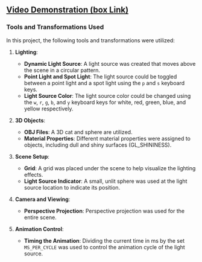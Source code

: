 ## [Video Demonstration (box Link)](https://oregonstate.box.com/s/h5c7qd4zby6iglfldxhmeimtqs7j610s)

### Tools and Transformations Used

In this project, the following tools and transformations were utilized:

1. **Lighting**:
   - **Dynamic Light Source**: A light source was created that moves above the scene in a circular pattern.
   - **Point Light and Spot Light**: The light source could be toggled between a point light and a spot light using the `p` and `s` keyboard keys.
   - **Light Source Color**: The light source color could be changed using the `w`, `r`, `g`, `b`, and `y` keyboard keys for white, red, green, blue, and yellow respectively.

2. **3D Objects**:
   - **OBJ Files**: A 3D cat and sphere are utilized.
   - **Material Properties**: Different material properties were assigned to objects, including dull and shiny surfaces (GL_SHININESS).

3. **Scene Setup**:
   - **Grid**: A grid was placed under the scene to help visualize the lighting effects.
   - **Light Source Indicator**: A small, unlit sphere was used at the light source location to indicate its position.

4. **Camera and Viewing**:
   - **Perspective Projection**: Perspective projection was used for the entire scene.

5. **Animation Control**:
   - **Timing the Animation**: Dividing the current time in ms by the set `MS_PER_CYCLE` was used to control the animation cycle of the light source.
